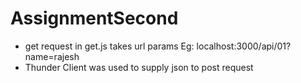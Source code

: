 # AssignmentSecond

* get request in get.js takes url params  Eg: localhost:3000/api/01?name=rajesh
* Thunder Client was used to supply json to post request 
